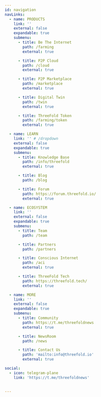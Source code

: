 ```yaml
---
id: navigation
navLinks:
  - name: PRODUCTS
    link: ''
    external: false
    expandable: true
    submenu:
      - title: Be The Internet
        path: /farming
        external: true

      - title: P2P Cloud
        path: /cloud
        external: true

      - title: P2P Marketplace
        path: /marketplace
        external: true

      - title: Digital Twin
        path: /twin
        external: true

      - title: ThreeFold Token
        path: /farming/token
        external: true

  - name: LEARN
    link: '' # /dropdown
    external: false
    expandable: true
    submenu:
      - title: Knowledge Base
        path: /info/threefold
        external: true

      - title: Blog
        path: /blog

      - title: Forum
        path: https://forum.threefold.io/
        external: true

  - name: ECOSYSTEM
    link: ''
    external: false
    expandable: true
    submenu:
      - title: Team
        path: /team

      - title: Partners
        path: /partners

      - title: Conscious Internet
        path: /aci
        external: true

      - title: ThreeFold Tech
        path: https://threefold.tech/
        external: true

  - name: MORE
    link: ''
    external: false
    expandable: true
    submenu:
      - title: Community
        path: https://t.me/threefoldnews
        external: true

      - title: NewsRoom
        path: /news

      - title: Contact Us
        path: 'mailto:info@threefold.io'
        external: true

social:
  - icon: telegram-plane
    link: 'https://t.me/threefoldnews'

  
---
```

